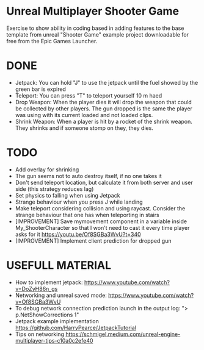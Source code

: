 # Unreal Multiplayer Shooter Game

Exercise to show ability in coding based in adding features to the base template from unreal "Shooter
Game" example project downloadable for free from the Epic Games Launcher.

# DONE
- Jetpack:
You can hold "J" to use the jetpack until the fuel showed by the green bar is expired
- Teleport:
You can press "T" to teleport yourself 10 m haed
- Drop Weapon:
When the player dies it will drop the weapon that could be collected by other players. The gun dropped
is the same the player was using with its current loaded and not loaded clips.
- Shrink Weapon:
When a player is hit by a rocket of the shrink weapon. They shrinks and if someone stomp on they, they dies.

# TODO

- Add overlay for shrinking
- The gun seems not to auto destroy itself, if no one takes it
- Don't send teleport location, but calculate it from both server and user side (this strategy reduces lag)
- Set physics to falling when using Jetpack
- Strange behaviour when you press J while landing 
- Make teleport considering collision and using raycast. Consider the strange behaviour that one has when teleporting in stairs
- [IMPROVEMENT] Save mymovement component in a variable inside My_ShooterCharacter so 
that I won't need to cast it every time player asks for it
https://youtu.be/Of8SGBa3WvU?t=340
- [IMPROVEMENT] Implement client prediction for dropped gun


# USEFULL MATERIAL

- How to implement jetpack: https://www.youtube.com/watch?v=DoZyH86n_gs
- Networking and unreal saved mode: https://www.youtube.com/watch?v=Of8SGBa3WvU
- To debug network connection prediction launch in the output log: "> p.NetShowCorrections 1"
- Jetpack example implementation https://github.com/HarryPearce/JetpackTutorial
- Tips on networking https://schmigel.medium.com/unreal-engine-multiplayer-tips-c10a0c2efe40
